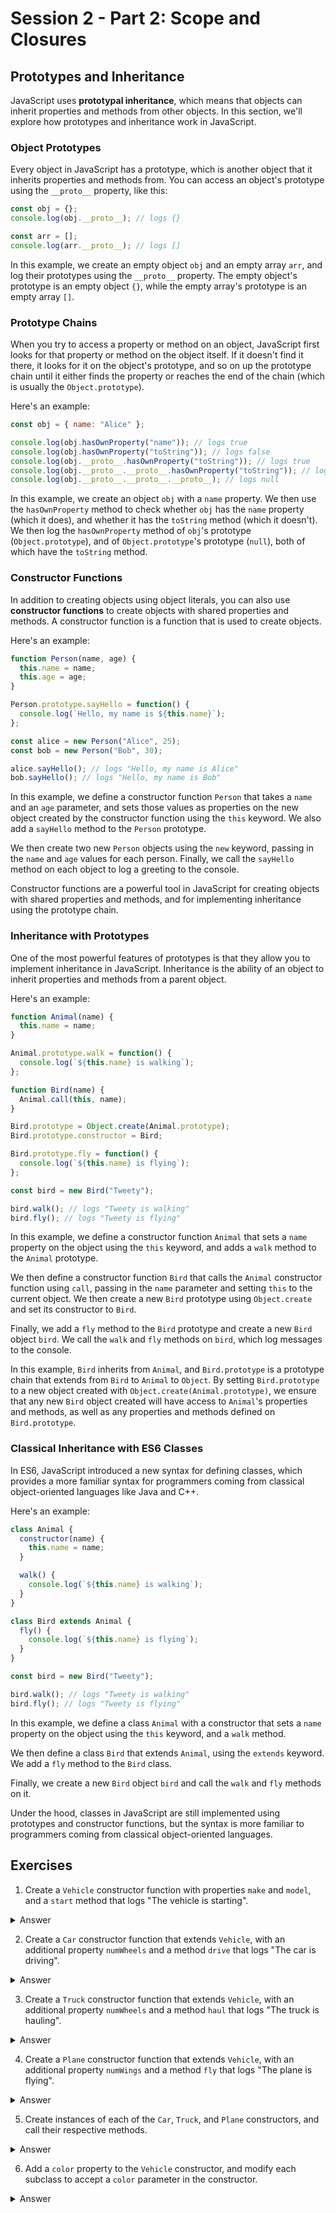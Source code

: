 # Session 2 - Part 2: Scope and Closures

## Prototypes and Inheritance

JavaScript uses **prototypal inheritance**, which means that objects can inherit properties and methods from other objects. In this section, we'll explore how prototypes and inheritance work in JavaScript.

### Object Prototypes

Every object in JavaScript has a prototype, which is another object that it inherits properties and methods from. You can access an object's prototype using the `__proto__` property, like this:

```javascript
const obj = {};
console.log(obj.__proto__); // logs {}

const arr = [];
console.log(arr.__proto__); // logs []
```

In this example, we create an empty object `obj` and an empty array `arr`, and log their prototypes using the `__proto__` property. The empty object's prototype is an empty object `{}`, while the empty array's prototype is an empty array `[]`.

### Prototype Chains

When you try to access a property or method on an object, JavaScript first looks for that property or method on the object itself. If it doesn't find it there, it looks for it on the object's prototype, and so on up the prototype chain until it either finds the property or reaches the end of the chain (which is usually the `Object.prototype`).

Here's an example:

```javascript
const obj = { name: "Alice" };

console.log(obj.hasOwnProperty("name")); // logs true
console.log(obj.hasOwnProperty("toString")); // logs false
console.log(obj.__proto__.hasOwnProperty("toString")); // logs true
console.log(obj.__proto__.__proto__.hasOwnProperty("toString")); // logs true
console.log(obj.__proto__.__proto__.__proto__); // logs null
```

In this example, we create an object `obj` with a `name` property. We then use the `hasOwnProperty` method to check whether `obj` has the `name` property (which it does), and whether it has the `toString` method (which it doesn't). We then log the `hasOwnProperty` method of `obj`'s prototype (`Object.prototype`), and of `Object.prototype`'s prototype (`null`), both of which have the `toString` method.

### Constructor Functions

In addition to creating objects using object literals, you can also use **constructor functions** to create objects with shared properties and methods. A constructor function is a function that is used to create objects.

Here's an example:

```javascript
function Person(name, age) {
  this.name = name;
  this.age = age;
}

Person.prototype.sayHello = function() {
  console.log(`Hello, my name is ${this.name}`);
};

const alice = new Person("Alice", 25);
const bob = new Person("Bob", 30);

alice.sayHello(); // logs "Hello, my name is Alice"
bob.sayHello(); // logs "Hello, my name is Bob"
```

In this example, we define a constructor function `Person` that takes a `name` and an `age` parameter, and sets those values as properties on the new object created by the constructor function using the `this` keyword. We also add a `sayHello` method to the `Person` prototype.

We then create two new `Person` objects using the `new` keyword, passing in the `name` and `age` values for each person. Finally, we call the `sayHello` method on each object to log a greeting to the console.

Constructor functions are a powerful tool in JavaScript for creating objects with shared properties and methods, and for implementing inheritance using the prototype chain.

### Inheritance with Prototypes

One of the most powerful features of prototypes is that they allow you to implement inheritance in JavaScript. Inheritance is the ability of an object to inherit properties and methods from a parent object.

Here's an example:

```javascript
function Animal(name) {
  this.name = name;
}

Animal.prototype.walk = function() {
  console.log(`${this.name} is walking`);
};

function Bird(name) {
  Animal.call(this, name);
}

Bird.prototype = Object.create(Animal.prototype);
Bird.prototype.constructor = Bird;

Bird.prototype.fly = function() {
  console.log(`${this.name} is flying`);
};

const bird = new Bird("Tweety");

bird.walk(); // logs "Tweety is walking"
bird.fly(); // logs "Tweety is flying"
```

In this example, we define a constructor function `Animal` that sets a `name` property on the object using the `this` keyword, and adds a `walk` method to the `Animal` prototype.

We then define a constructor function `Bird` that calls the `Animal` constructor function using `call`, passing in the `name` parameter and setting `this` to the current object. We then create a new `Bird` prototype using `Object.create` and set its constructor to `Bird`.

Finally, we add a `fly` method to the `Bird` prototype and create a new `Bird` object `bird`. We call the `walk` and `fly` methods on `bird`, which log messages to the console.

In this example, `Bird` inherits from `Animal`, and `Bird.prototype` is a prototype chain that extends from `Bird` to `Animal` to `Object`. By setting `Bird.prototype` to a new object created with `Object.create(Animal.prototype)`, we ensure that any new `Bird` object created will have access to `Animal`'s properties and methods, as well as any properties and methods defined on `Bird.prototype`.

### Classical Inheritance with ES6 Classes

In ES6, JavaScript introduced a new syntax for defining classes, which provides a more familiar syntax for programmers coming from classical object-oriented languages like Java and C++.

Here's an example:

```javascript
class Animal {
  constructor(name) {
    this.name = name;
  }

  walk() {
    console.log(`${this.name} is walking`);
  }
}

class Bird extends Animal {
  fly() {
    console.log(`${this.name} is flying`);
  }
}

const bird = new Bird("Tweety");

bird.walk(); // logs "Tweety is walking"
bird.fly(); // logs "Tweety is flying"
```

In this example, we define a class `Animal` with a constructor that sets a `name` property on the object using the `this` keyword, and a `walk` method.

We then define a class `Bird` that extends `Animal`, using the `extends` keyword. We add a `fly` method to the `Bird` class.

Finally, we create a new `Bird` object `bird` and call the `walk` and `fly` methods on it.

Under the hood, classes in JavaScript are still implemented using prototypes and constructor functions, but the syntax is more familiar to programmers coming from classical object-oriented languages.

## Exercises

1. Create a `Vehicle` constructor function with properties `make` and `model`, and a `start` method that logs "The vehicle is starting".

<details>
  <summary>Answer</summary>
  
```javascript
function Vehicle(make, model) {
  this.make = make;
  this.model = model;
}

Vehicle.prototype.start = function() {
  console.log("The vehicle is starting");
};
```
</details>

2. Create a `Car` constructor function that extends `Vehicle`, with an additional property `numWheels` and a method `drive` that logs "The car is driving".

<details>
  <summary>Answer</summary>

```javascript
function Car(make, model) {
  Vehicle.call(this, make, model);
  this.numWheels = 4;
}

Car.prototype = Object.create(Vehicle.prototype);
Car.prototype.constructor = Car;

Car.prototype.drive = function() {
  console.log("The car is driving");
};
```
</details>

3. Create a `Truck` constructor function that extends `Vehicle`, with an additional property `numWheels` and a method `haul` that logs "The truck is hauling".

<details>
  <summary>Answer</summary>
  
```javascript
function Truck(make, model) {
  Vehicle.call(this, make, model);
  this.numWheels = 6;
}

Truck.prototype = Object.create(Vehicle.prototype);
Truck.prototype.constructor = Truck;

Truck.prototype.haul = function() {
  console.log("The truck is hauling");
};
```
</details>


4. Create a `Plane` constructor function that extends `Vehicle`, with an additional property `numWings` and a method `fly` that logs "The plane is flying".

<details>
  <summary>Answer</summary>
  
```javascript
function Plane(make, model) {
  Vehicle.call(this, make, model);
  this.numWings = 2;
}

Plane.prototype = Object.create(Vehicle.prototype);
Plane.prototype.constructor = Plane;

Plane.prototype.fly = function() {
  console.log("The plane is flying");
};
```
</details>


5. Create instances of each of the `Car`, `Truck`, and `Plane` constructors, and call their respective methods.

<details>
  <summary>Answer</summary>

```javascript
const car = new Car("Toyota", "Corolla");
car.start(); // logs "The vehicle is starting"
car.drive(); // logs "The car is driving"

const truck = new Truck("Ford", "F-150");
truck.start(); // logs "The vehicle is starting"
truck.haul(); // logs "The truck is hauling"

const plane = new Plane("Boeing", "747");
plane.start(); // logs "The vehicle is starting"
plane.fly(); // logs "The plane is flying"
```
</details>


6. Add a `color` property to the `Vehicle` constructor, and modify each subclass to accept a `color` parameter in the constructor.

<details>
  <summary>Answer</summary>

```javascript
function Vehicle(make, model, color) {
  this.make = make;
  this.model = model;
  this.color = color;
}

Vehicle.prototype.start = function() {
  console.log("The vehicle is starting");
};

function Car(make, model, color) {
  Vehicle.call(this, make, model, color);
  this.numWheels = 4;
}

Car.prototype = Object.create(Vehicle.prototype);
Car.prototype.constructor = Car;

Car.prototype.drive = function() {
  console.log("The car is driving");
};

function Truck(make, model, color) {
  Vehicle.call(this, make, model, color);
  this.numWheels = 6;
}

Truck.prototype = Object.create(Vehicle.prototype);
Truck.prototype.constructor = Truck;

Truck.prototype.haul = function() {
  console.log("The truck is hauling");
};

function Plane(make, model, color) {
  Vehicle.call(this, make, model, color);
  this.numWings = 2;
}

Plane.prototype = Object.create(Vehicle.prototype);
Plane.prototype.constructor = Plane;

Plane.prototype.fly = function() {
  console.log("The plane is flying");
};
```
</details>
